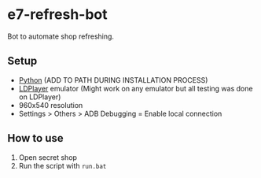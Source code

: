 # e7-refresh-bot

Bot to automate shop refreshing.

## Setup
- [Python](https://www.python.org/downloads/) (ADD TO PATH DURING INSTALLATION PROCESS)
- [LDPlayer](https://www.ldplayer.net/) emulator (Might work on any emulator but all testing was done on LDPlayer)
- 960x540 resolution
- Settings > Others > ADB Debugging = Enable local connection

## How to use
1. Open secret shop
2. Run the script with `run.bat`
